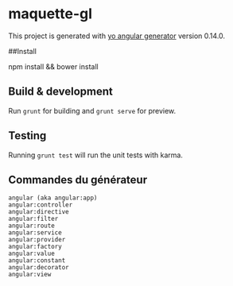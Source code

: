 # maquette-gl

This project is generated with [yo angular generator](https://github.com/yeoman/generator-angular)
version 0.14.0.

##Install

npm install && bower install

## Build & development

Run `grunt` for building and `grunt serve` for preview.

## Testing

Running `grunt test` will run the unit tests with karma.

## Commandes du générateur

    angular (aka angular:app)
    angular:controller
    angular:directive
    angular:filter
    angular:route
    angular:service
    angular:provider
    angular:factory
    angular:value
    angular:constant
    angular:decorator
    angular:view
